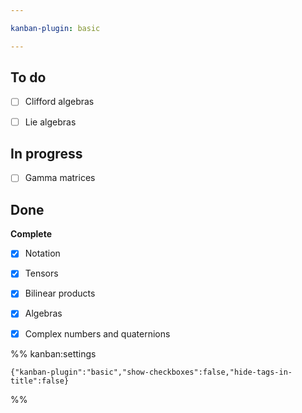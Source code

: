 ```yaml
---

kanban-plugin: basic

---
```


## To do

- [ ] Clifford algebras
- [ ] Lie algebras


## In progress

- [ ] Gamma matrices


## Done

**Complete**
- [x] Notation
- [x] Tensors
- [x] Bilinear products
- [x] Algebras
- [x] Complex numbers and quaternions




%% kanban:settings
```
{"kanban-plugin":"basic","show-checkboxes":false,"hide-tags-in-title":false}
```
%%
